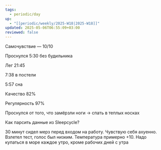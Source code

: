 ```yaml
---
tags:
  - periodic/day
up:
  - "[[periodic/weekly/2025-W18|2025-W18]]"
updated: 2025-05-06T06:55:09+03:00
reviewed: false
---
```


Самочувствие — 10/10

Проснулся 5:30 без будильника

Лег 21:45

7:38 в постели

5:57 сна

Качество 82%

Регулярность 97%

Проснулся от того, что замёрзли ноги -> спать в теплых носках

Как парсить данные из Sleepcycle?

30 минут сидел мерз перед входом на работу. Чувствую себя ахуенно. Взлетел тест, голос был низким. Температура примерно +10. Надо купаться в море каждое утро, кроме рабочих дней с утра
